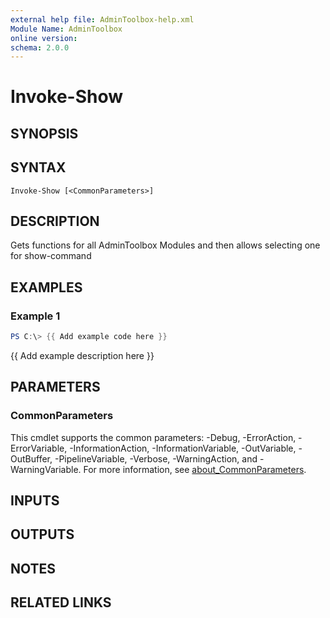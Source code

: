 ```yaml
---
external help file: AdminToolbox-help.xml
Module Name: AdminToolbox
online version:
schema: 2.0.0
---
```


# Invoke-Show

## SYNOPSIS

## SYNTAX

```
Invoke-Show [<CommonParameters>]
```

## DESCRIPTION
Gets functions for all AdminToolbox Modules and then allows selecting one for show-command

## EXAMPLES

### Example 1
```powershell
PS C:\> {{ Add example code here }}
```

{{ Add example description here }}

## PARAMETERS

### CommonParameters
This cmdlet supports the common parameters: -Debug, -ErrorAction, -ErrorVariable, -InformationAction, -InformationVariable, -OutVariable, -OutBuffer, -PipelineVariable, -Verbose, -WarningAction, and -WarningVariable. For more information, see [about_CommonParameters](http://go.microsoft.com/fwlink/?LinkID=113216).

## INPUTS

## OUTPUTS

## NOTES

## RELATED LINKS
